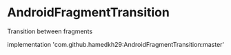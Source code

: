 # AndroidFragmentTransition
Transition between fragments

implementation 'com.github.hamedkh29:AndroidFragmentTransition:master'
